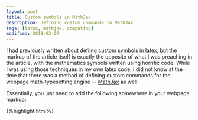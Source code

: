 ```yaml
---
layout: post
title: Custom symbols in MathJax
description: Defining custom commands in MathJax
tags: [latex, mathjax, computing]
modified: 2018-02-07
---
```


I had previously written about defiing [custom symbols in latex](http://yimuchen.github.io/TEXTip_custompackage/), but the markup of the article itself is exactly the opposite of what I was preaching in the article, with the mathematics symbols written using horrific code.
While I was using those techniques in my own latex code, I did not know at the time that there was a method of defining custom commands for the webpage math-typesetting engine -- [MathJax](https://www.mathjax.org/) as well!

Essentially, you just need to add the following somewhere in your webpage markup:

{%highlight html%}
<script type="text/javascript"
src="http://cdn.mathjax.org/mathjax/latest/MathJax.js?config=TeX-AMS-MML_HTMLorMML">
MathJax.Hub.Config({
  tex2jax: {
    inlineMath: [['$','$']],
    processEscapes: true
  },
  TeX: {
    Macros: {
      pd:['\\frac{\\partial #1}{\\partial #2}',2]
      ttbar : '\\mathrm{t}\\bar{\\mathrm{t}}'
   }
}
{%endhighlight%}

Notice MathJax parses the javascript notation into regular latex! There are two different notations used here for commands with and without arguments, but understanding what is going on should be pretty simple.

Now my problem turn into, how do I translate symbol that I am using automatically into this new format?
For someone asking why this is necessary, I am currently using 600+ symbols, including those used in CMS documents.
The CMS symbols add lots of little typesetting eyecandies, such as:

$$\text{TeV/c}^2 \text{(regular latex)}\;\;v.s.\;\; \TeVcc \text{(CMS symbol)}$$

that I would like to add into my blog if I could.
Currently I am using an very hacky [python--regex](https://docs.python.org/3/library/re.html) program to parse my latex symbols files and place them into my MathJax configuration file.
It's very buggy and prone to spitting out unusable javascript when dealing with niche latex inputs, so I wouldn't share the code here.
But I will share some of my findings here:

* If you want to use upright text in a command, use something like `\mathrm` instead of `\text`: MathJax doesn't support `\textup`, and renders **all** inputs of the `\text` command literally, so all commands will appear in plain text (including the backslash) if placed inside the `\text` braces.
* Be careful of how backslashes are handled in your latex--javascript translator. [Backslashes are always a pain to deal with](https://xkcd.com/1638/), as the string stored in the javascript settings will need additional parsing. The rule of thumb is that all backslashes in the javascript file should come in pairs.

So far I haven't come across a latex math command that is not supported by MathJax (other than the odd behaviour of the `\text` command), this includes the typesetting macro-managing commands like `\hspace` (which is what is used by CMS for the little improvement in units).
If you are looking into keeping mathematical notes on your webpage, hopefully this could be useful!
